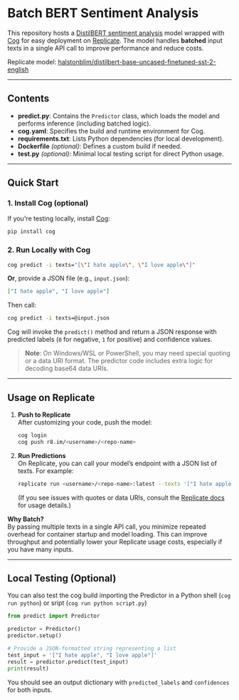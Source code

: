 # Batch BERT Sentiment Analysis

This repository hosts a [DistilBERT sentiment analysis](https://huggingface.co/distilbert-base-uncased-finetuned-sst-2-english) model wrapped with [Cog](https://github.com/replicate/cog) for easy deployment on [Replicate](https://replicate.com/). The model handles **batched** input texts in a single API call to improve performance and reduce costs.

Replicate model: [halstonblim/distilbert-base-uncased-finetuned-sst-2-english](https://replicate.com/halstonblim/distilbert-base-uncased-finetuned-sst-2-english)

---

## Contents

- **predict.py**: Contains the `Predictor` class, which loads the model and performs inference (including batched logic).
- **cog.yaml**: Specifies the build and runtime environment for Cog.
- **requirements.txt**: Lists Python dependencies (for local development).
- **Dockerfile** *(optional)*: Defines a custom build if needed.
- **test.py** *(optional)*: Minimal local testing script for direct Python usage.

---

## Quick Start

### 1. Install Cog (optional)
If you're testing locally, install [Cog](https://replicate.com/docs/guides/push-a-model#install-cog):
```bash
pip install cog
```

### 2. Run Locally with Cog

```bash
cog predict -i texts="[\"I hate apple\", \"I love apple\"]"
```

**Or**, provide a JSON file (e.g., `input.json`):
```json
["I hate apple", "I love apple"]
```
Then call:
```bash
cog predict -i texts=@input.json
```
Cog will invoke the `predict()` method and return a JSON response with predicted labels (`0` for negative, `1` for positive) and confidence values.

> **Note**: On Windows/WSL or PowerShell, you may need special quoting or a data URI format. The predictor code includes extra logic for decoding base64 data URIs.

---

## Usage on Replicate

1. **Push to Replicate**  
   After customizing your code, push the model:
   ```bash
   cog login
   cog push r8.im/<username>/<repo-name>
   ```
2. **Run Predictions**  
   On Replicate, you can call your model’s endpoint with a JSON list of texts. For example:
   ```bash
   replicate run <username>/<repo-name>:latest --texts '["I hate apple", "I love apple"]'
   ```
   (If you see issues with quotes or data URIs, consult the [Replicate docs](https://replicate.com/docs) for usage details.)

**Why Batch?**  
By passing multiple texts in a single API call, you minimize repeated overhead for container startup and model loading. This can improve throughput and potentially lower your Replicate usage costs, especially if you have many inputs.

---

## Local Testing (Optional)

You can also test the cog build importing the Predictor in a Python shell (`cog run python`) or sript (`cog run python script.py`)

```python
from predict import Predictor

predictor = Predictor()
predictor.setup()

# Provide a JSON-formatted string representing a list
test_input = '["I hate apple", "I love apple"]'
result = predictor.predict(test_input)
print(result)
```

You should see an output dictionary with `predicted_labels` and `confidences` for both inputs.
